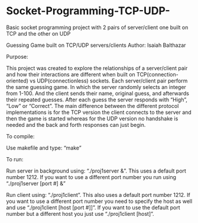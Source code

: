 # Socket-Programming-TCP-UDP-
Basic socket programming project with 2 pairs of server/client one built on TCP and the other on UDP

Guessing Game built on TCP/UDP servers/clients
Author: Isaiah Balthazar

Purpose: 

This project was created to explore the relationships of a server/client pair and how their interactions are different when built on TCP(connection-oriented) vs UDP(connectionless) sockets. Each server/client pair perform the same guessing game. In which the server randomly selects an integer from 1-100. And the client sends their name, original guess, and afterwards their repeated guesses. After each guess the server responds with “High”, “Low” or “Correct”. The main difference between the different protocol implementations is for the TCP version the client connects to the server and then the game is started whereas for the UDP version no handshake is needed and the back and forth responses can just begin.

To compile:

 Use makefile and type: “make”

To run:

Run server in background using: “./proj1server &”. This uses a default port number 1212. If you want to use a different port number you run using “./proj1server [port #] &”

Run client using: “./proj1client”. This also uses a default port number 1212. If you want to use a different port number you need to specify the host as well and use “./proj1client [host [port #]]”. If you want to use the default port number but a different host you just use “./proj1client [host]”.
